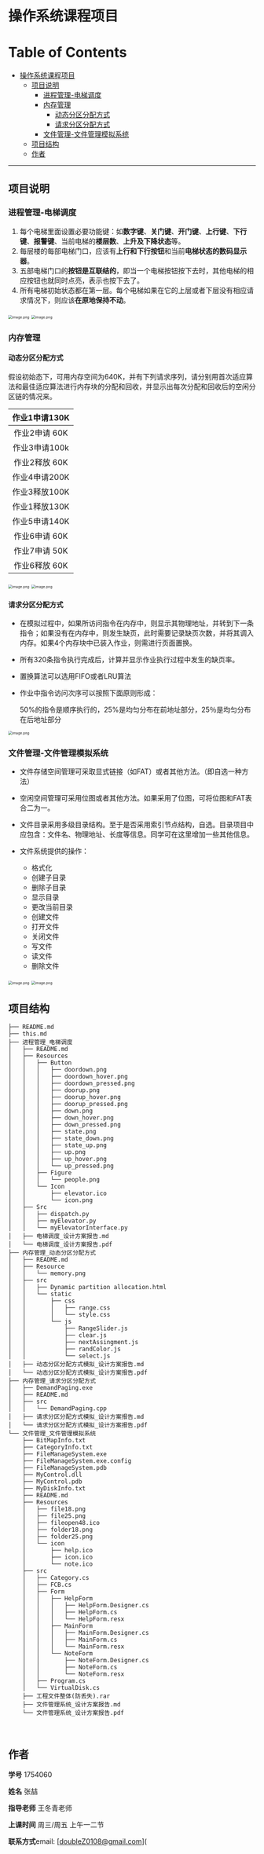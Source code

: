 # 操作系统课程项目

Table of Contents
=================

   * [操作系统课程项目](#操作系统课程项目)
      * [项目说明](#项目说明)
         * [进程管理-电梯调度](#进程管理-电梯调度)
         * [内存管理](#内存管理)
            * [动态分区分配方式](#动态分区分配方式)
            * [请求分区分配方式](#请求分区分配方式)
         * [文件管理-文件管理模拟系统](#文件管理-文件管理模拟系统)
      * [项目结构](#项目结构)
      * [作者](#作者)

------

## 项目说明

### 进程管理-电梯调度

1. 每个电梯里面设置必要功能键：如**数字键**、**关门键**、**开门键**、**上行键**、**下行键**、**报警键**、当前电梯的**楼层数**、**上升及下降状态**等。
2. 每层楼的每部电梯门口，应该有**上行和下行按钮**和当前**电梯状态的数码显示器**。
3. 五部电梯门口的**按钮是互联结的**，即当一个电梯按钮按下去时，其他电梯的相应按钮也就同时点亮，表示也按下去了。
4. 所有电梯初始状态都在第一层。每个电梯如果在它的上层或者下层没有相应请求情况下，则应该**在原地保持不动**。

 <img src="https://upload-images.jianshu.io/upload_images/12014150-9c8f6f1b7547b823.png?imageMogr2/auto-orient/strip%7CimageView2/2/w/1240" alt="image.png" style="zoom:50%;" />

<img src="https://upload-images.jianshu.io/upload_images/12014150-3ee5d372211bfe25.png?imageMogr2/auto-orient/strip%7CimageView2/2/w/1240" alt="image.png" style="zoom:50%;" />

<br/>

### 内存管理

#### 动态分区分配方式

假设初始态下，可用内存空间为640K，并有下列请求序列，请分别用首次适应算法和最佳适应算法进行内存块的分配和回收，并显示出每次分配和回收后的空闲分区链的情况来。

| 作业1申请130K |
| :-----------: |
| 作业2申请 60K |
| 作业3申请100k |
| 作业2释放 60K |
| 作业4申请200K |
| 作业3释放100K |
| 作业1释放130K |
| 作业5申请140K |
| 作业6申请 60K |
| 作业7申请 50K |
| 作业6释放 60K |

<img src="https://upload-images.jianshu.io/upload_images/12014150-e9e2c23eb0309973.png?imageMogr2/auto-orient/strip%7CimageView2/2/w/1240" alt="image.png" style="zoom:50%;" />

<img src="https://upload-images.jianshu.io/upload_images/12014150-0b336d12d32d0cd8.png?imageMogr2/auto-orient/strip%7CimageView2/2/w/1240" alt="image.png" style="zoom:50%;" />

#### 请求分区分配方式

- 在模拟过程中，如果所访问指令在内存中，则显示其物理地址，并转到下一条指令；如果没有在内存中，则发生缺页，此时需要记录缺页次数，并将其调入内存。如果4个内存块中已装入作业，则需进行页面置换。

- 所有320条指令执行完成后，计算并显示作业执行过程中发生的缺页率。

- 置换算法可以选用FIFO或者LRU算法

- 作业中指令访问次序可以按照下面原则形成：  

  ​    50%的指令是顺序执行的，25%是均匀分布在前地址部分，25％是均匀分布在后地址部分

<img src="https://upload-images.jianshu.io/upload_images/12014150-1060f1b40ab787fc.png?imageMogr2/auto-orient/strip%7CimageView2/2/w/1240" alt="image.png" style="zoom:50%;" />

<br/>

### 文件管理-文件管理模拟系统

- 文件存储空间管理可采取显式链接（如FAT）或者其他方法。（即自选一种方法）

- 空闲空间管理可采用位图或者其他方法。如果采用了位图，可将位图和FAT表合二为一。

- 文件目录采用多级目录结构。至于是否采用索引节点结构，自选。目录项目中应包含：文件名、物理地址、长度等信息。同学可在这里增加一些其他信息。

- 文件系统提供的操作：

  - 格式化
  - 创建子目录
  - 删除子目录
  - 显示目录
  - 更改当前目录
  - 创建文件
  - 打开文件
  - 关闭文件
  - 写文件
  - 读文件
  - 删除文件

<img src="https://upload-images.jianshu.io/upload_images/12014150-f936ef8c2fb62a75.png?imageMogr2/auto-orient/strip%7CimageView2/2/w/1240" alt="image.png" style="zoom:50%;" />

<img src="https://upload-images.jianshu.io/upload_images/12014150-c31f741e16c737a3.png?imageMogr2/auto-orient/strip%7CimageView2/2/w/1240" alt="image.png" style="zoom:50%;" />

<br/>

## 项目结构

```
├── README.md
├── this.md
├── 进程管理_电梯调度
│   ├── README.md
│   ├── Resources
│   │   ├── Button
│   │   │   ├── doordown.png
│   │   │   ├── doordown_hover.png
│   │   │   ├── doordown_pressed.png
│   │   │   ├── doorup.png
│   │   │   ├── doorup_hover.png
│   │   │   ├── doorup_pressed.png
│   │   │   ├── down.png
│   │   │   ├── down_hover.png
│   │   │   ├── down_pressed.png
│   │   │   ├── state.png
│   │   │   ├── state_down.png
│   │   │   ├── state_up.png
│   │   │   ├── up.png
│   │   │   ├── up_hover.png
│   │   │   └── up_pressed.png
│   │   ├── Figure
│   │   │   └── people.png
│   │   └── Icon
│   │       ├── elevator.ico
│   │       └── icon.png
│   ├── Src
│   │   ├── dispatch.py
│   │   ├── myElevator.py
│   │   └── myElevatorInterface.py
│   ├── 电梯调度_设计方案报告.md
│   └── 电梯调度_设计方案报告.pdf
├── 内存管理_动态分区分配方式
│   ├── README.md
│   ├── Resource
│   │   └── memory.png
│   ├── src
│   │   ├── Dynamic partition allocation.html
│   │   └── static
│   │       ├── css
│   │       │   ├── range.css
│   │       │   └── style.css
│   │       └── js
│   │           ├── RangeSlider.js
│   │           ├── clear.js
│   │           ├── nextAssingment.js
│   │           ├── randColor.js
│   │           └── select.js
│   ├── 动态分区分配方式模拟_设计方案报告.md
│   └── 动态分区分配方式模拟_设计方案报告.pdf
├── 内存管理_请求分区分配方式
│   ├── DemandPaging.exe
│   ├── README.md
│   ├── src
│   │   └── DemandPaging.cpp
│   ├── 请求分区分配方式模拟_设计方案报告.md
│   └── 请求分区分配方式模拟_设计方案报告.pdf
└── 文件管理_文件管理模拟系统
    ├── BitMapInfo.txt
    ├── CategoryInfo.txt
    ├── FileManageSystem.exe
    ├── FileManageSystem.exe.config
    ├── FileManageSystem.pdb
    ├── MyControl.dll
    ├── MyControl.pdb
    ├── MyDiskInfo.txt
    ├── README.md
    ├── Resources
    │   ├── file18.png
    │   ├── file25.png
    │   ├── fileopen48.ico
    │   ├── folder18.png
    │   ├── folder25.png
    │   └── icon
    │       ├── help.ico
    │       ├── icon.ico
    │       └── note.ico
    ├── src
    │   ├── Category.cs
    │   ├── FCB.cs
    │   ├── Form
    │   │   ├── HelpForm
    │   │   │   ├── HelpForm.Designer.cs
    │   │   │   ├── HelpForm.cs
    │   │   │   └── HelpForm.resx
    │   │   ├── MainForm
    │   │   │   ├── MainForm.Designer.cs
    │   │   │   ├── MainForm.cs
    │   │   │   └── MainForm.resx
    │   │   └── NoteForm
    │   │       ├── NoteForm.Designer.cs
    │   │       ├── NoteForm.cs
    │   │       └── NoteForm.resx
    │   ├── Program.cs
    │   └── VirtualDisk.cs
    ├── 工程文件整体(防丢失).rar
    ├── 文件管理系统_设计方案报告.md
    └── 文件管理系统_设计方案报告.pdf

```

<br/>

## 作者

**学号**			1754060

**姓名**			张喆

**指导老师**	王冬青老师

**上课时间**	周三/周五 上午一二节

**联系方式**email: [doubleZ0108@gmail.com](
